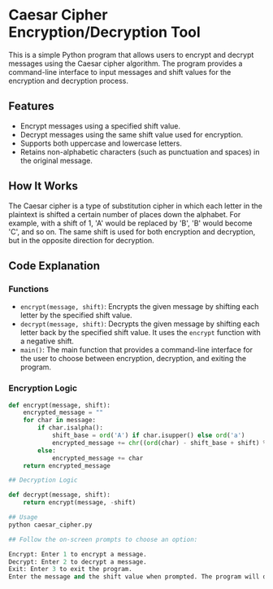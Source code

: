 # Caesar Cipher Encryption/Decryption Tool

This is a simple Python program that allows users to encrypt and decrypt messages using the Caesar cipher algorithm. The program provides a command-line interface to input messages and shift values for the encryption and decryption process.

## Features

- Encrypt messages using a specified shift value.
- Decrypt messages using the same shift value used for encryption.
- Supports both uppercase and lowercase letters.
- Retains non-alphabetic characters (such as punctuation and spaces) in the original message.

## How It Works

The Caesar cipher is a type of substitution cipher in which each letter in the plaintext is shifted a certain number of places down the alphabet. For example, with a shift of 1, 'A' would be replaced by 'B', 'B' would become 'C', and so on. The same shift is used for both encryption and decryption, but in the opposite direction for decryption.

## Code Explanation

### Functions

- `encrypt(message, shift)`: Encrypts the given message by shifting each letter by the specified shift value.
- `decrypt(message, shift)`: Decrypts the given message by shifting each letter back by the specified shift value. It uses the `encrypt` function with a negative shift.
- `main()`: The main function that provides a command-line interface for the user to choose between encryption, decryption, and exiting the program.

### Encryption Logic

```python
def encrypt(message, shift):
    encrypted_message = ""
    for char in message:
        if char.isalpha():
            shift_base = ord('A') if char.isupper() else ord('a')
            encrypted_message += chr((ord(char) - shift_base + shift) % 26 + shift_base)
        else:
            encrypted_message += char
    return encrypted_message

## Decryption Logic

def decrypt(message, shift):
    return encrypt(message, -shift)

## Usage
python caesar_cipher.py

## Follow the on-screen prompts to choose an option:

Encrypt: Enter 1 to encrypt a message.
Decrypt: Enter 2 to decrypt a message.
Exit: Enter 3 to exit the program.
Enter the message and the shift value when prompted. The program will display the encrypted or decrypted message.
